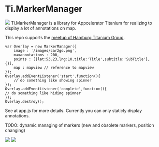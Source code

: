 Ti.MarkerManager
================

![](http://photos4.meetupstatic.com/photos/event/4/2/e/2/global_88937122.jpeg) Ti.MarkerManager is a library for Appcelerator Titanium for realizing to display a lot of annotations on map.

This repo supports the [meetup of Hamburg Titanium Group](http://www.meetup.com/de/Hamburg-Titanium/events/223965086/).
~~~
var Overlay = new MarkerManager({
    image : '/images/car2go.png',
    maxannotations : 200,
    points : [{lat:53.23,lng:10,title:'Title',subtitle:'SubTitle'},{}],
    map : mapview // reference to mapview
});
Overlay.addEventListener('start',function(){
    // do something like showing spinner
});
Overlay.addEventListener('complete',function(){
// do something like hiding spinner
});
Overlay.destroy();   
~~~

See at app.js for more details. Currently you can only staticly display annotations. 

TODO: dynamic managing of markers (new and obsolete markers, position changing)

![](https://raw.githubusercontent.com/AppWerft/Ti.MarkerManager/master/screens/Screenshot_2015-05-26-15-25-29.png)
![](https://raw.githubusercontent.com/AppWerft/Ti.MarkerManager/master/screens/Screenshot_2015-05-26-15-25-20.png)
